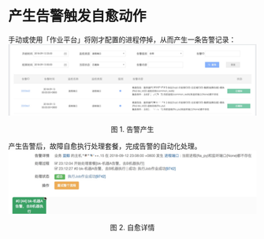 # 产生告警触发自愈动作

手动或使用「作业平台」将刚才配置的进程停掉，从而产生一条告警记录：
![](../../assets/15372522856813.jpg)
<center>图 1. 告警产生</center>

产生告警后，故障自愈执行处理套餐，完成告警的自动化处理。
![](../../assets/15372532508822.jpg)
<center>图 2. 自愈详情</center>
